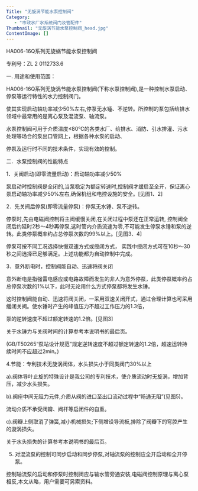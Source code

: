 ```yaml
---
Title: "无旋涡节能水泵控制阀"
Category:
   - "市政水厂水系统阀门及管配件"
Thumbnail: "无旋涡节能水泵控制阀_head.jpg"
ContentImage: []
---
```

HA006-16Q系列无旋蜗节能水泵控制阀

专利号：ZL 2 0112733.6

一. 用途和使用范围：

HA006-16Q系列无旋涡节能水泵控制阀(下称水泵控制阀),是一种控制水泵启动、停泵等运行特性的水力控制阀门。

使其实现启动轴功率减少50%左右,停泵无水锤、不逆转。所控制的泵包括给排水领域中最常用的是离心泵及混流泵、轴流泵。

水泵控制阀可用于介质温度≤80℃的各类水厂、给排水、消防、引水排灌、污水处理等场合的泵出口管网上，根据各种水泵的启动、

停泵及运行时不同的技术条件，实现有效的控制。

二．水泵控制阀的性能特点

1．关阀启动(即零流量启动)：启动轴功率减少50%

泵启动时控制阀是全闭的,当泵稳定为额定转速时,控制阀才缓启至全开，保证离心泵启动轴功率减少50%左右,确保机组和电控设施的安全。[见图1、2]

2．先关阀后停泵(即零流量停泵)：停泵无水锤、泵不逆转。

停泵时,先由电磁阀控制将主阀缓慢关闭,在关闭过程中泵还在正常运转, 控制阀全闭后约延时2秒～4秒再停泵,这时管内介质流速为零,不可能发生停泵水锤和泵的逆转。此类停泵概率约占总停泵次数的99%以上。[见图3、4]

停泵可按不同工况选择快慢双速方式或绶闭方式， 实践中绶闭方式可在10秒～30秒之间选择已足够满足。上述功能都为自动控制中完成。

3．意外断电时，控制阀能自动、迅速将阀关闭

意外断电是指强雷电感应或电路故障而发生的非人为意外停泵，此类停泵概率约占总停泵次数的1%以下，此时无论用什么方式停泵都将发生水锤。

这时控制阀能自动、迅速将阀关闭，一采用双速关闭开式，通过合理计算也可采用缓闭关阀。使水锤时产生的峰值压力不超过工作压力的1.3倍，

泵的逆转速度不超过额定转速的1.2倍。[见图3]

关于水锤力与关阀时间的计算参考本说明书的最后页。

(GB/T50265“泵站设计规范”规定逆转速度不超过额定转速的1.2倍，超速运转持续时间不应超过2min。)

4.节能：专利技术无旋涡阀体，水头损失小于同类阀门30%以上

a).阀体导叶止旋的特殊设计是我公司的专利技术，使介质流动时无旋涡，增加背压，减少水头损失。

b).阀座中间无阻力元件,介质从阀的进口至出口流动过程中“畅通无阻”(见图5)。

流动介质不承受阀瓣、阀杆等启闭件的自重。

c).阀瓣上侧取消了弹簧,减小机械损失;下侧增设导流板,排除了阀瓣下的穹腔产生的漩涡损失。

关于水头损失的计算参考本说明书的最后页。

5. 对混流泵的控制可同步启动和同步停泵,对轴流泵的控制应全开启动和全开停泵。

控制轴流泵的启动和停泵时控制阀应与输水管旁通安装,电磁阀控制原理与离心泵相反,本文从略，用户需要可另索资料。


